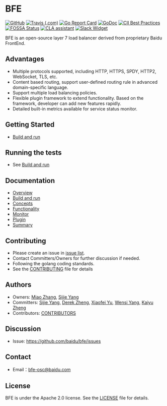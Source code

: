 # BFE

[![GitHub](https://img.shields.io/github/license/baidu/bfe)](https://github.com/baidu/bfe/blob/develop/LICENSE)
[![Travis (.com)](https://img.shields.io/travis/com/baidu/bfe)](https://travis-ci.com/baidu/bfe)
[![Go Report Card](https://goreportcard.com/badge/github.com/baidu/bfe)](https://goreportcard.com/report/github.com/baidu/bfe)
[![GoDoc](https://godoc.org/github.com/baidu/bfe?status.svg)](https://godoc.org/github.com/baidu/bfe/bfe_module)
[![CII Best Practices](https://bestpractices.coreinfrastructure.org/projects/3209/badge)](https://bestpractices.coreinfrastructure.org/projects/3209)
[![FOSSA Status](https://app.fossa.io/api/projects/git%2Bgithub.com%2Fbaidu%2Fbfe.svg?type=shield)](https://app.fossa.io/reports/1bd1bae4-31bf-41bf-8865-320eedbd1f85)
[![CLA assistant](https://cla-assistant.io/readme/badge/baidu/bfe)](https://cla-assistant.io/baidu/bfe)
[![Slack Widget](https://img.shields.io/badge/join-us%20on%20slack-gray.svg?longCache=true&logo=slack&colorB=green)](https://bfe-networks.slack.com/messages/bfedev)

BFE is an open-source layer 7 load balancer derived from proprietary Baidu FrontEnd.

## Advantages
- Multiple protocols supported, including HTTP, HTTPS, SPDY, HTTP2, WebSocket, TLS, etc.
- Content based routing, support user-defined routing rule in advanced domain-specific language.
- Support multiple load balancing policies.
- Flexible plugin framework to extend functionality. Based on the framework, developer can add new features rapidly.
- Detailed built-in metrics available for service status monitor.

## Getting Started
- [Build and run](docs/en_us/install.md)

## Running the tests
- See [Build and run](docs/en_us/install.md)

## Documentation
- [Overview](docs/en_us/overview.md)
- [Build and run](docs/en_us/install.md)
- [Concepts](docs/en_us/concept.md)
- [Functionality](docs/en_us/functionality.md)
- [Monitor](docs/en_us/monitor.md)
- [Plugin](docs/en_us/modules.md)
- [Summary](docs/en_us/SUMMARY.md)

## Contributing
- Please create an issue in [issue list](http://github.com/baidu/bfe/issues).
- Contact Committers/Owners for further discussion if needed.
- Following the golang coding standards.
- See the [CONTRIBUTING](CONTRIBUTING.md) file for details

## Authors
- Owners: [Miao Zhang](mailto:zhangmiao02@baidu.com), [Sijie Yang](mailto:yangsijie@baidu.com)
- Committers: [Sijie Yang](mailto:yangsijie@baidu.com), [Derek Zheng](mailto:shanhu5739@gmail.com), [Xiaofei Yu](mailto:nemo_00o@hotmail.com), [Wensi Yang](mailto:tianxinheihei@gmail.com), [Kaiyu Zheng](412674752@qq.com)
- Contributors: [CONTRIBUTORS](CONTRIBUTORS.md)

## Discussion
- Issue: https://github.com/baidu/bfe/issues

## Contact
- Email：bfe-osc@baidu.com

## License
BFE is under the Apache 2.0 license. See the [LICENSE](LICENSE) file for details.
